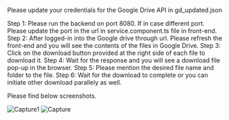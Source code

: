 Please update your credentials for the Google Drive API in gd_updated.json

Step 1: Please run the backend on port 8080. If in case different port. Please update the port in the url in service.component.ts file in front-end.
Step 2: After logged-in into the Google drive through url. Please refresh the front-end and you will see the contents of the files in Google Drive.
Step 3: Click on the download button provided at the right side of each file to download it.
Step 4: Wait for the response and you will see a download file pop-up in the browser.
Step 5: Please mention the desired file name and folder to the file.
Step 6: Wait for the download to complete or you can initiate other download parallely as well.

Please find below screenshots.


![Capture1](https://github.com/ShubhamSangale27/ilocus/assets/44093352/c78c399f-cc81-41d2-859f-df37120fc014)
![Capture](https://github.com/ShubhamSangale27/ilocus/assets/44093352/a1fc22d8-390f-4631-adc2-7deadfab7ec0)
